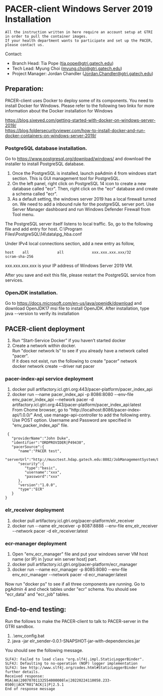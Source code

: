# PACER-client Windows Server 2019 Installation

```
All the instruction written in here require an account setup at GTRI in order to pull the container images. 
If your health department wants to participate and set up the PACER, please contact us.
```

Contact:<br/>
* Branch Head: Tia Pope (tia.pope@gtri.gatech.edu)<br/>
* Tech Lead: Myung Choi (myung.choi@gtri.gatech.edu)<br/>
* Project Manager: Jordan Chandler (Jordan.Chandler@gtri.gatech.edu)


## Preparation: 
PACER-client uses Docker to deploy some of its components. 
You need to install Docker for Windows. Please refer to the following
two linkx for more information about the Docker installation for Windows

https://blog.sixeyed.com/getting-started-with-docker-on-windows-server-2019/<br/>
https://blog.foldersecurityviewer.com/how-to-install-docker-and-run-docker-containers-on-windows-server-2019/

### PostgreSQL database installation.
Go to https://www.postgresql.org/download/windows/ and download the installer to install
PostgreSQL database. 

1. Once the PostgreSQL is installed, launch paAdmin 4 from windows start section. This is GUI management
tool for PostgreSQL. 
2. On the left panel, right click on PostgreSQL 14 icon to create a new database called "ecr".
Then, right click on the "ecr" database and create a schema called "ecr". 
3. As a default setting, the windows server 2019 has a local firewall turned on. We need to add a
inbound rule for the postgreSQL server port. Use Server Manager dashboard and run Windows Defender Firewall
from Tool menu.

The PostgreSQL server itself listens to local traffic. So, go to the following file and add entry for host.
C:\Program Files\PostgreSQL\14\data\pg_hba.conf

Under IPv4 local connections section, add a new entry as follow,

```
host    all             all             xxx.xxx.xxx.xxx/32            scram-sha-256
```

xxx.xxx.xxx.xxx is your IP address of Windows Server 2019 VM.

After you save and exit this file, please restart the PostgreSQL service from services.

### OpenJDK installation.
Go to https://docs.microsoft.com/en-us/java/openjdk/download and download OpenJDK17 msi file
to install OpenJDK. After installation, type java --version to verify its installation

## PACER-client deployment
1. Run “Start-Service Docker” if you haven’t started docker
2. Create a network within docker. <br/>
   Run "docker network ls" to see if you already have a network called "pacer". <br/>
   If it does not exist, run the following to create "pacer" network <br/>
   docker network create --driver nat pacer

### pacer-index-api service deployment
1. docker pull artifactory.icl.gtri.org:443/pacer-platform/pacer_index_api <br/>
2. docker run --name pacer_index_api -p 8086:8080 --env-file env_pacer_index_api --network pacer -d artifactory.icl.gtri.org:443/pacer-platform/pacer_index_api:latest <br/>
From Chome browser, go to "http://localhost:8086/pacer-index-api/1.0.0/" And, use manage-api-controller to add
the following entry. Use POST option. Username and Password are specified in "env_packer_index_api" file.

```
 {
   "providerName":"John Duke",
   "identifier":"ORDPROVIDER|P49430",
   "pacerSource":{
      "name":"PACER test",
      "serverUrl":"http://musctest.hdap.gatech.edu:8082/JobManagementSystem/List",
      "security":{
         "type":"basic",
         "username":"xxx",
         "password":"xxx"
      },
      "version":"1.0.0",
      "type":"ECR"
   }
}
```

### elr_receiver deployment
1. docker pull artifactory.icl.gtri.org/pacer-platform/elr_receiver
2. docker run --name elr_receiver -p 8087:8888 --env-file env_elr_receiver --network pacer -d elr_receiver:latest

### ecr-manager deployment
1. Open "env_ecr_manager" file and put your windows server VM host name (or IP) in [your win server host] part.
2. docker pull artifactory.icl.gtri.org/pacer-platform/ecr_manager
3. docker run --name ecr_manager -p 8085:8080 --env-file env_ecr_manager --network pacer -d ecr_manager:latest

Now run "docker ps" to see if all three components are running. Go to pgAdmin 4 and check tables under "ecr" schema.
You should see "ecr_data" and "ecr_job" tables.

## End-to-end testing:
Run the follows to make the PACER-client to talk to PACER-server in the GTRI sandbox.

1. .\env_config.bat
2. java -jar elr_sender-0.0.1-SNAPSHOT-jar-with-dependencies.jar

You should see the following message.

```
SLF4J: Failed to load class "org.slf4j.impl.StaticLoggerBinder".
SLF4J: Defaulting to no-operation (NOP) logger implementation
SLF4J: See http://www.slf4j.org/codes.html#StaticLoggerBinder for further details.
Received response:
MSA|AA|20070701132554000008le|20220224110058.233-0500||ACK^R01^ACK|1|P|2.5.1
End of response message
```

